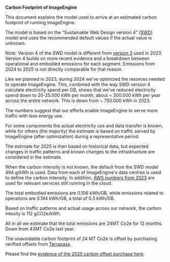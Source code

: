 **Carbon Footprint of ImageEngine**

This document explains the model used to arrive at an estimated carbon footprint of running ImageEngine.

The model is based on the “Sustainable Web Design version 4” ([SWD](https://sustainablewebdesign.org/calculating-digital-emissions/)) model and uses the recommended default values if the actual value is unknown.

Note: Version 4 of the SWD model is different from [version 3](https://sustainablewebdesign.org/estimating-digital-emissions-version-3/) used in 2023. Version 4 builds on more recent evidence and a breakdown between operational and embodied emissions for each segment. Emissions from 2024 to 2025 is not directly comparable for that reason.

Like we planned in 2023, during 2024 we've optimized the resorces needed to operate ImageEngine. This, combined with the way SWD version 4 calculate electricity spend per GB, shows that we've reduced electricity spend down to 20-25.000 kWh per month, about ~ 300.000 kWh per year across the entire network. This is down from ~ 750.000 kWh in 2023.

The numbers suggest that our efforts enable ImageEngine to serve more traffic with less energy use.

For some components the actual electricity use and data transfer is known, while for others (the majority) the estimate is based on traffic served by ImageEngine (after optimization) during a representative period. 

The estimate for 2025 is then based on historical data, but expected changes in traffic patterns and known changes to the infrastructure are considered in the estimate.

When the carbon intensity is not known, the default from the SWD model 494 g/kWh is used. Data from each of ImageEngine's data centres is used to define the carbon intensity. In addition, [AWS numbers from 2023](https://sustainability.aboutamazon.com/products-services/aws-cloud?energyType=true) are used for relevant services still running in the cloud. 

The total embodied emissions are 0.106 kWh/GB, while emissions related to operations are 0.194 kWh/GB, a total of 0.3 kWh/GB.

Based on traffic patterns and actual usage across our network, the carbon intesity is 112	gCO2e/kWh.

All in all we estimate that the total emissions are 24MT Co2e for 12 months. Down from 43MT Co2e last year.

The unavoidable carbon footprint of 24 MT Co2e is offset by purchasing verified offsets from [Terrapass](https://terrapass.com/product/terrapass-climate-green-e-offsets/). 

Please find the [evidence of the 2025 carbon offset purchase here](voucher-TXIFJ04B-tpus-996947.pdf).



